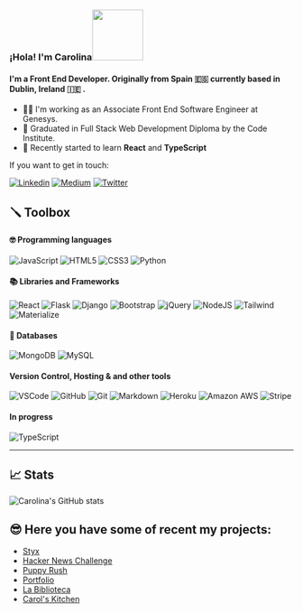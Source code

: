 ### ¡Hola! I'm Carolina<img src="https://media.giphy.com/media/Wj7lNjMNDxSmc/giphy.gif" width="90px"> 

#### I'm a Front End Developer. Originally from Spain 🇪🇸 currently based in Dublin, Ireland 🇮🇪 .
- 🕵🏻‍ I'm working as an Associate Front End Software Engineer at Genesys.
- 🌱 Graduated in Full Stack Web Development Diploma by the Code Institute.
- 🤔 Recently started to learn **React** and **TypeScript**

If you want to get in touch:

[![Linkedin](https://img.shields.io/badge/LinkedIn-0077B5?style=for-the-badge&logo=linkedin&logoColor=white)](http://linkedin.com/in/carolina-cobo/)
[![Medium](https://img.shields.io/badge/Medium-12100E?style=for-the-badge&logo=medium&logoColor=white)](https://ccobo.medium.com/)
[![Twitter](https://img.shields.io/badge/Twitter-1DA1F2?style=for-the-badge&logo=twitter&logoColor=white)](https://twitter.com/Carolina_Cobo8)


## 🪛 Toolbox

#### 🤓  Programming languages 

![JavaScript](https://img.shields.io/badge/JavaScript-F7DF1E?style=for-the-badge&logo=javascript&logoColor=black)
![HTML5](https://img.shields.io/badge/HTML5-E34F26?style=for-the-badge&logo=html5&logoColor=white)
![CSS3](https://img.shields.io/badge/CSS3-1572B6?style=for-the-badge&logo=css3&logoColor=white)
![Python](https://img.shields.io/badge/Python-14354C?style=for-the-badge&logo=python&logoColor=white)


#### 📚 Libraries and Frameworks
![React](https://img.shields.io/badge/React%20-%231572B6.svg?&style=for-the-badge&logo=React&logoColor=CCC)
![Flask](https://img.shields.io/badge/Flask%20-%23000000.svg?&style=for-the-badge&logo=Flask&logoColor=FFFFFF)
![Django](https://img.shields.io/badge/Django%20-%23092E20.svg?&style=for-the-badge&logo=Django&logoColor=FFFFFF)
![Bootstrap](https://img.shields.io/badge/Bootstrap-563D7C?style=for-the-badge&logo=bootstrap&logoColor=white)
![jQuery](https://img.shields.io/badge/jQuery%20-%231E2E3B.svg?&style=for-the-badge&logo=jQuery&logoColor=21ACE2)
![NodeJS](https://img.shields.io/badge/Node.js-43853D?style=for-the-badge&logo=node.js&logoColor=white)
![Tailwind](https://img.shields.io/badge/Tailwind_CSS-38B2AC?style=for-the-badge&logo=tailwind-css&logoColor=white)
![Materialize](https://img.shields.io/badge/Materialize%20-%23EE6E73.svg?&style=for-the-badge&logo=Materialize&logoColor=FFFFFF)

#### 📖  Databases
![MongoDB](https://img.shields.io/badge/MongoDB%20-%233F2E1E.svg?&style=for-the-badge&logo=MongoDB&logoColor=47A248)
![MySQL](https://img.shields.io/badge/MySQL%20-%2300758F.svg?&style=for-the-badge&logo=MySQL&logoColor=FFFFFF)

#### Version Control, Hosting & and other tools 
![VSCode](https://img.shields.io/badge/VSCode%20-%232B2B30.svg?&style=for-the-badge&logo=Visual%20Studio%20Code&logoColor=007ACC) 
![GitHub](https://img.shields.io/badge/GitHub%20-%23181717.svg?&style=for-the-badge&logo=GitHub&logoColor=FFFFFF)
![Git](https://img.shields.io/badge/Git%20-%23302F2F.svg?&style=for-the-badge&logo=Git&logoColor=F05032) 
![Markdown](https://img.shields.io/badge/markdown-%23000000.svg?&style=for-the-badge&logo=markdown&logoColor=white)
![Heroku](https://img.shields.io/badge/Heroku%20-%23430098.svg?&style=for-the-badge&logo=Heroku&logoColor=FFFFFF) 
![Amazon AWS](https://img.shields.io/badge/Amazon%20AWS%20-%23232F3E.svg?&style=for-the-badge&logo=Amazon%20AWS&logoColor=FF9900) 
![Stripe](https://img.shields.io/badge/Stripe%20-%23646EDE.svg?&style=for-the-badge&logo=Stripe&logoColor=FFFFFF) 

#### In progress
![TypeScript](https://img.shields.io/badge/-TypeScript-blue)

---
## 📈 Stats

![Carolina's GitHub stats](https://github-readme-stats.vercel.app/api?username=carolinacobo&theme=omni&show_icons=true)

## 😎 Here you have some of recent my projects: 
- [Styx](https://styx-shoes.herokuapp.com/)
- [Hacker News Challenge](https://hacker-news-challenge.vercel.app/)
- [Puppy Rush](https://carolinacobo.github.io/puppy-rush/)
- [Portfolio](https://www.carolinacobo.com/)
- [La Biblioteca](https://la-biblioteca-ms3.herokuapp.com/)
- [Carol's Kitchen](https://carolinacobo.github.io/CarolsKitchen/)


